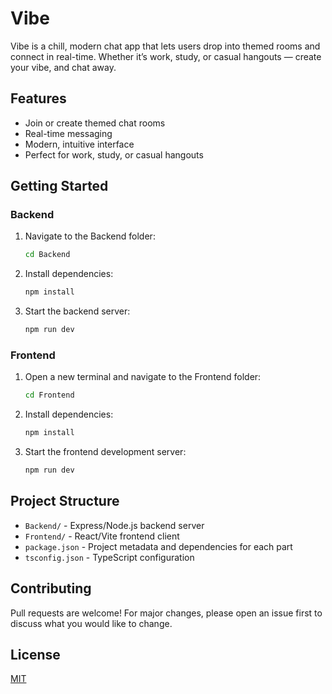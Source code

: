 # Vibe

Vibe is a chill, modern chat app that lets users drop into themed rooms and connect in real-time. Whether it’s work, study, or casual hangouts — create your vibe, and chat away.

## Features
- Join or create themed chat rooms
- Real-time messaging
- Modern, intuitive interface
- Perfect for work, study, or casual hangouts

## Getting Started

### Backend
1. Navigate to the Backend folder:
   ```sh
   cd Backend
   ```
2. Install dependencies:
   ```sh
   npm install
   ```
3. Start the backend server:
   ```sh
   npm run dev
   ```

### Frontend
1. Open a new terminal and navigate to the Frontend folder:
   ```sh
   cd Frontend
   ```
2. Install dependencies:
   ```sh
   npm install
   ```
3. Start the frontend development server:
   ```sh
   npm run dev
   ```

## Project Structure
- `Backend/` - Express/Node.js backend server
- `Frontend/` - React/Vite frontend client
- `package.json` - Project metadata and dependencies for each part
- `tsconfig.json` - TypeScript configuration

## Contributing
Pull requests are welcome! For major changes, please open an issue first to discuss what you would like to change.

## License
[MIT](LICENSE) 